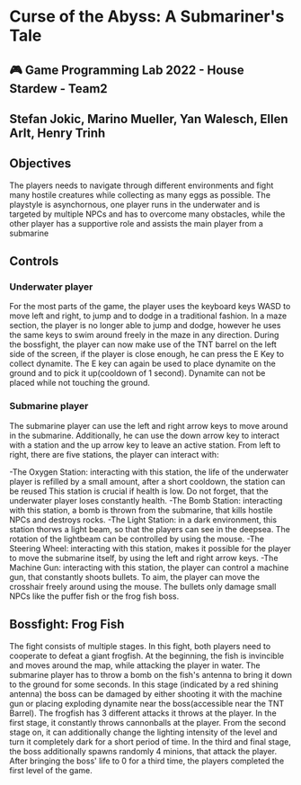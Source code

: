 # Curse of the Abyss: A Submariner's Tale
## :video_game: Game Programming Lab 2022 - House Stardew - Team2
## Stefan Jokic, Marino Mueller, Yan Walesch, Ellen Arlt, Henry Trinh


## Objectives

The players needs to navigate through different environments and fight many hostile creatures while collecting as many eggs as possible.
The playstyle is asynchornous, one player runs in the underwater and is targeted by multiple NPCs and has to overcome many obstacles, 
while the other player has a supportive role and assists the main player from a submarine

## Controls
### Underwater player

For the most parts of the game, the player uses the keyboard keys WASD to move left and right, to jump and to dodge in a traditional fashion.
In a maze section, the player is no longer able to jump and dodge, however he uses the same keys to swim around freely in the maze in any direction.
During the bossfight, the player can now make use of the TNT barrel on the left side of the screen, if the player is close enough, he can press the E Key to collect dynamite.
The E key can again be used to place dynamite on the ground and to pick it up(cooldown of 1 second). Dynamite can not be placed while not touching the ground.

### Submarine player

The submarine player can use the left and right arrow keys to move around in the submarine.
Additionally, he can use the down arrow key to interact with a station and the up arrow key to leave an active station.
From left to right, there are five stations, the player can interact with:

-The Oxygen Station: interacting with this station, the life of the underwater player is refilled by a small amount, after a short cooldown, the station can be reused
			   This station is crucial if health is low. Do not forget, that the underwater player loses constantly health.
-The Bomb Station:   interacting with this station, a bomb is thrown from the submarine, that kills hostile NPCs and destroys rocks.
-The Light Station:  in a dark environment, this station thorws a light beam, so that the players can see in the deepsea.
			   The rotation of the lightbeam can be controlled by using the mouse.
-The Steering Wheel: interacting with this station, makes it possible for the player to move the submarine itself, by using the left and right arrow keys.
-The Machine Gun:	   interacting with this station, the player can control a machine gun, that constantly shoots bullets.
			   To aim, the player can move the crosshair freely around using the mouse. 
			   The bullets only damage small NPCs like the puffer fish or the frog fish boss.

## Bossfight: Frog Fish

The fight consists of multiple stages. In this fight, both players need to cooperate to defeat a giant frogfish.
At the beginning, the fish is invincible and moves around the map, while attacking the player in water.
The submarine player has to throw a bomb on the fish's antenna to bring it down to the ground for some seconds. 
In this stage (indicated by a red shining antenna) the boss can be damaged by either shooting it with the machine gun or placing exploding dynamite near the boss(accessible near the TNT Barrel).
The frogfish has 3 different attacks it throws at the player.
In the first stage, it constantly throws cannonballs at the player.
From the second stage on, it can additionally change the lighting intensity of the level and turn it completely dark for a short period of time. 
In the third and final stage, the boss additionally spawns randomly 4 minions, that attack the player.
After bringing the boss' life to 0 for a third time, the players completed the first level of the game.
